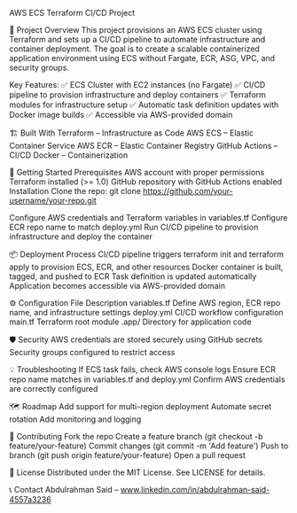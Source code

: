 AWS ECS Terraform CI/CD Project

🚀 Project Overview
This project provisions an AWS ECS cluster using Terraform and sets up a CI/CD pipeline to automate infrastructure and container deployment. The goal is to create a scalable containerized application environment using ECS without Fargate, ECR, ASG, VPC, and security groups.

  Key Features:
    ✅ ECS Cluster with EC2 instances (no Fargate)
    ✅ CI/CD pipeline to provision infrastructure and deploy containers
    ✅ Terraform modules for infrastructure setup
    ✅ Automatic task definition updates with Docker image builds
    ✅ Accessible via AWS-provided domain


🏗️ Built With
  Terraform – Infrastructure as Code
  AWS ECS – Elastic Container Service
  AWS ECR – Elastic Container Registry
  GitHub Actions – CI/CD
  Docker – Containerization


🚦 Getting Started
  Prerequisites
  AWS account with proper permissions
  Terraform installed (>= 1.0)
  GitHub repository with GitHub Actions enabled
    Installation
    Clone the repo:
        git clone https://github.com/your-username/your-repo.git
        
  Configure AWS credentials and Terraform variables in variables.tf
  Configure ECR repo name to match deploy.yml
  Run CI/CD pipeline to provision infrastructure and deploy the container


📦 Deployment Process
  CI/CD pipeline triggers terraform init and terraform apply to provision ECS, ECR, and other resources
  Docker container is built, tagged, and pushed to ECR
  Task definition is updated automatically
  Application becomes accessible via AWS-provided domain


⚙️ Configuration
  File	Description
  variables.tf	Define AWS region, ECR repo name, and infrastructure settings
  deploy.yml	CI/CD workflow configuration
  main.tf	Terraform root module
  .app/	Directory for application code


🛡️ Security
  AWS credentials are stored securely using GitHub secrets
  Security groups configured to restrict access


💡 Troubleshooting
  If ECS task fails, check AWS console logs
  Ensure ECR repo name matches in variables.tf and deploy.yml
  Confirm AWS credentials are correctly configured


🗺️ Roadmap
  Add support for multi-region deployment
  Automate secret rotation
  Add monitoring and logging
 
 
🙌 Contributing
  Fork the repo
  Create a feature branch (git checkout -b feature/your-feature)
  Commit changes (git commit -m 'Add feature')
  Push to branch (git push origin feature/your-feature)
  Open a pull request


📝 License
  Distributed under the MIT License. See LICENSE for details.

📞 Contact
  Abdulrahman Said – www.linkedin.com/in/abdulrahman-said-4557a3236


